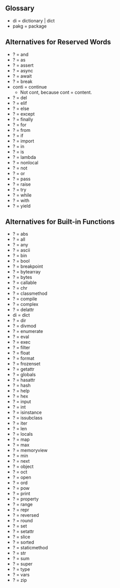 ## Glossary
- di = dictionary | dict
- pakg = package

## Alternatives for Reserved Words
- ? = and
- ? = as
- ? = assert
- ? = async
- ? = await
- ? = break
- conti = continue
    - Not cont, because cont = content.
- ? = del
- ? = elif
- ? = else
- ? = except
- ? = finally
- ? = for
- ? = from
- ? = if
- ? = import
- ? = in
- ? = is
- ? = lambda
- ? = nonlocal
- ? = not
- ? = or
- ? = pass
- ? = raise
- ? = try
- ? = while
- ? = with
- ? = yield

## Alternatives for Built-in Functions
- ? = abs
- ? = all
- ? = any
- ? = ascii
- ? = bin
- ? = bool
- ? = breakpoint
- ? = bytearray
- ? = bytes
- ? = callable
- ? = chr
- ? = classmethod
- ? = compile
- ? = complex
- ? = delattr
- di = dict
- ? = dir
- ? = divmod
- ? = enumerate
- ? = eval
- ? = exec
- ? = filter
- ? = float
- ? = format
- ? = frozenset
- ? = getattr
- ? = globals
- ? = hasattr
- ? = hash
- ? = help
- ? = hex
- ? = input
- ? = int
- ? = isinstance
- ? = issubclass
- ? = iter
- ? = len
- ? = locals
- ? = map
- ? = max
- ? = memoryview
- ? = min
- ? = next
- ? = object
- ? = oct
- ? = open
- ? = ord
- ? = pow
- ? = print
- ? = property
- ? = range
- ? = repr
- ? = reversed
- ? = round
- ? = set
- ? = setattr
- ? = slice
- ? = sorted
- ? = staticmethod
- ? = str
- ? = sum
- ? = super
- ? = type
- ? = vars
- ? = zip
